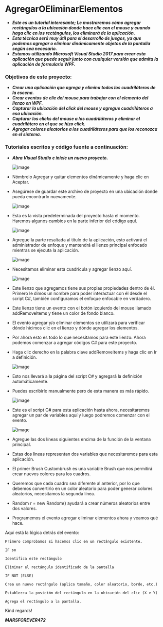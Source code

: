 # AgregarOEliminarElementos

- **_Este es un tutorial interesante; Le mostraremos cómo agregar rectángulos a la ubicación donde hace clic con el mouse y cuando haga clic en los rectángulos, los eliminará de la aplicación._**
- **_Esta técnica será muy útil para el desarrollo de juegos, ya que podemos agregar o eliminar dinámicamente objetos de la pantalla según sea necesario._**
- **_Estamos utilizando Microsoft Visual Studio 2017 para crear esta aplicación que puede seguir junto con cualquier versión que admita la aplicación de formulario WPF._**

### Objetivos de este proyecto:

  - **_Crear una aplicación que agrega y elimina todos los cuadriláteros de la escena._**
  - **_Crear eventos de clic del mouse para trabajar con el elemento del lienzo en WPF._**
  - **_Capturar la ubicación del click del mouse y agregue cuadriláteros a esa ubicación._**
  - **_Capturar los clicks del mouse a los cuadriláteros y eliminar el cuadrilátero en el que se hizo click._**
  - **_Agregar colores aleatorios a los cuadriláteros para que los reconozca en el sistema._**

### Tutoriales escritos y código fuente a continuación:

- **_Abra Visual Studio e inicie un nuevo proyecto._**

  ![image](https://github.com/MARSFOREVER472/AgregarOEliminarElementos/assets/69094327/7226c288-8115-4531-a695-92c2334f766a)

- Nómbrelo Agregar y quitar elementos dinámicamente y haga clic en Aceptar.
- Asegúrese de guardar este archivo de proyecto en una ubicación donde pueda encontrarlo nuevamente.

  ![image](https://github.com/MARSFOREVER472/AgregarOEliminarElementos/assets/69094327/9803c6b5-ed27-494a-bf2f-f55cda46544e)

- Esta es la vista predeterminada del proyecto hasta el momento. Haremos algunos cambios en la parte inferior del código aquí.

  ![image](https://github.com/MARSFOREVER472/AgregarOEliminarElementos/assets/69094327/09a4e2fb-46a4-4f9e-94f9-ca58c403188f)

- Agregue la parte resaltada al título de la aplicación, esto activará el administrador de enfoque y mantendrá el lienzo principal enfocado mientras se ejecuta la aplicación.

  ![image](https://github.com/MARSFOREVER472/AgregarOEliminarElementos/assets/69094327/e7303699-a388-408f-8543-087f3b304d22)

- Necesitamos eliminar esta cuadrícula y agregar lienzo aquí.

  ![image](https://github.com/MARSFOREVER472/AgregarOEliminarElementos/assets/69094327/3b453576-6168-47d3-8985-51337bccdf4a)

- Este lienzo que agregamos tiene sus propias propiedades dentro de él. Primero le dimos un nombre para poder interactuar con él desde el script C#, también configuramos el enfoque enfocable en verdadero.
- Este lienzo tiene un evento con el botón izquierdo del mouse llamado addRemoveItems y tiene un color de fondo blanco.
- El evento agregar y/o eliminar elementos se utilizará para verificar dónde hicimos clic en el lienzo y dónde agregar los elementos.
- Por ahora esto es todo lo que necesitamos para este lienzo. Ahora podemos comenzar a agregar códigos C# para este proyecto.
- Haga clic derecho en la palabra clave addRemoveItems y haga clic en Ir a definición.

  ![image](https://github.com/MARSFOREVER472/AgregarOEliminarElementos/assets/69094327/fdfa76bd-bbde-4bee-890e-d3f16d559893)

- Esto nos llevará a la página del script C# y agregará la definición automáticamente.
- Puedes escribirlo manualmente pero de esta manera es más rápido.

  ![image](https://github.com/MARSFOREVER472/AgregarOEliminarElementos/assets/69094327/93076557-b839-4d4b-adeb-1b79294c6dd5)

- Este es el script C# para esta aplicación hasta ahora, necesitaremos agregar un par de variables aquí y luego podremos comenzar con el evento.

  ![image](https://github.com/MARSFOREVER472/AgregarOEliminarElementos/assets/69094327/c7c8f624-9e9e-4564-92df-95da9fc15d54)

- Agregue las dos líneas siguientes encima de la función de la ventana principal.
- Estas dos líneas representan dos variables que necesitaremos para esta aplicación.
- El primer Brush Custombrush es una variable Brush que nos permitirá crear nuevos colores para los cuadros.
- Queremos que cada cuadro sea diferente al anterior, por lo que debemos convertirlo en un color aleatorio para poder generar colores aleatorios, necesitamos la segunda línea.
- Random r = new Random() ayudará a crear números aleatorios entre dos valores.

- Programemos el evento agregar eliminar elementos ahora y veamos qué hace.
  
Aquí está la lógica detrás del evento:

```
Primero comprobamos si hacemos clic en un rectángulo existente.

IF so

Identifica este rectángulo

Eliminar el rectángulo identificado de la pantalla

IF NOT (ELSE)

Crea un nuevo rectángulo (aplica tamaño, color aleatorio, borde, etc.)

Establezca la posición del rectángulo en la ubicación del clic (X e Y)

Agrega el rectángulo a la pantalla.
```

Kind regards!

***MARSFOREVER472***
